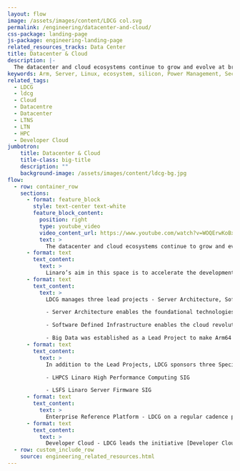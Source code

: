 ```yaml
---
layout: flow
image: /assets/images/content/LDCG col.svg
permalink: /engineering/datacenter-and-cloud/
css-package: landing-page
js-package: engineering-landing-page
related_resources_tracks: Data Center
title: Datacenter & Cloud
description: |-
  The datacenter and cloud ecosystems continue to grow and evolve at breakneck speed, with new technologies being introduced at a high rate. On the software front, open source is the dominant driving force, due to the open and collaborative engineering.
keywords: Arm, Server, Linux, ecosystem, silicon, Power Management, Security, Big Data, Software Defined Infrastructure, Datacenter, Cloud
related_tags:
  - LDCG
  - ldcg
  - Cloud
  - Datacentre
  - Datacenter
  - LTNS
  - LTN
  - HPC
  - Developer Cloud
jumbotron:
    title: Datacenter & Cloud
    title-class: big-title
    description: ""
    background-image: /assets/images/content/ldcg-bg.jpg
flow:
  - row: container_row
    sections:
      - format: feature_block
        style: text-center text-white
        feature_block_content:
          position: right
          type: youtube_video
          video_content_url: https://www.youtube.com/watch?v=WOQErwKoBxc
          text: >
            The datacenter and cloud ecosystems continue to grow and evolve at breakneck speed, with new technologies being introduced at a high rate. On the software front, open source is the dominant driving force, due to the open and collaborative engineering. Core technologies in the datacenter and cloud, such as containers or hadoop did not exist until relatively recently. With the introduction of ARM64, the datacenter and cloud ecosystem now have highly competitive options for their workloads. Not only competing with alternative architectures, due to a broad adoption by SoC vendors with ARM64, multiple options of SoC’s are offered, providing the ecosystem with choice.
      - format: text
        text_content:
          text: >
            Linaro’s aim in this space is to accelerate the development of foundational open source software for Arm Servers through collaboration. This is achieved through the Linaro Datacenter & Cloud Group (LDCG), which leverages and extends Linaro’s existing shared engineering, legal and open source collaboration structures. This joint collaboration focuses on identifying and addressing gaps/optimizations in the Arm Linux server software ecosystem, enabling SoC support upstream to meet LDCG requirements, agreeing LDCG requirements for SoC software standardization and upstreaming all relevant output.
      - format: text
        text_content:
          text: >
            LDCG manages three lead projects - Server Architecture, Software Defined Infrastructure (SDI) and Big Data.

            - Server Architecture enables the foundational technologies for the Arm Server platform, from firmware, server board management, the Linux kernel and other key open source architecture components.

            - Software Defined Infrastructure enables the cloud revolution, and is the fundamental building block for the next generation of the datacenter.

            - Big Data was established as a Lead Project to make Arm64 a first class citizen in the Hadoop and Spark community, as well as a supported architecture for scale-out analytics."
      - format: text
        text_content:
          text: >
            In addition to the Lead Projects, LDCG sponsors three Special Interest Groups (SIG). SIG’s allow for focused engineering effort on specific areas important to the members. Members of LDCG can automatically join any or all of the SIG’s. In addition, non LDCG companies and organisations can choose to join any of the SIG’s.

            - LHPCS Linaro High Performance Computing SIG

            - LSFS Linaro Server Firmware SIG
      - format: text
        text_content:
          text: >
            Enterprise Reference Platform - LDCG on a regular cadence provides a Enterprise Reference Platform (ERP). The goal of the ERP is to provide a fully tested, end to end, documented, open source implementation for ARM based Enterprise servers. The Reference Platform includes kernel, a community supported userspace and additional relevant open source projects, and is validated against existing firmware releases. The ERP is built and tested on Linaro Enterprise Group members hardware and the Linaro Developer Cloud. It is intended to be a reference example for use as a foundation for members and partners for their products based on open source technologies. The members and partners to include distribution, hyperscaler or OEM/ODM vendors, can leverage the reference for ARM in the datacenter and cloud.
      - format: text
        text_content:
          text: >
            Developer Cloud - LDCG leads the initiative [Developer Cloud](https://linaro.cloud). The Arm architecture Developer Cloud allows members, their partners and the open source communities to implement, port and test server, cloud and IoT applications without substantial upfront hardware investment. Developers have access to popular development environments, such as Debian, CentOS, Ubuntu and RHEL. The Developer Cloud (based on OpenStack) employs Arm server platforms from Linaro members.
  - row: custom_include_row
    source: engineering_related_resources.html
---
```

